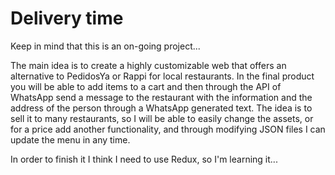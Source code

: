 # Delivery time

Keep in mind that this is an on-going project...

The main idea is to create a highly customizable web that offers an alternative to PedidosYa or Rappi for
local restaurants.
In the final product you will be able to add items to a cart and then through the API of WhatsApp send a message to the restaurant with the information and the address of the person through a WhatsApp generated text.
The idea is to sell it to many restaurants, so I will be able to easily change the assets, or for a price add another
functionality, and through modifying JSON files I can update the menu in any time.

In order to finish it I think I need to use Redux, so I'm learning it...
